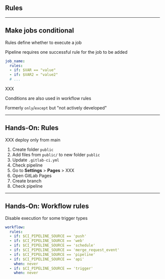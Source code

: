 <!-- .slide: id="gitlab_rules" class="vertical-center" -->

<i class="fa-duotone fa-book-section fa-8x fa-duotone-colors" style="float: right; color: grey;"></i>

## Rules

---

## Make jobs conditional

Rules [](https://docs.gitlab.com/ee/ci/yaml/#rules) define whether to execute a job

Pipeline requires one successful rule for the job to be added

```yaml
job_name:
  rules:
  - if: $VAR == "value"
  - if: $VAR2 = "value2"
  # ...
```

XXX [](https://docs.gitlab.com/ee/ci/jobs/job_control.html)

Conditions are also used in workflow rules [](https://docs.gitlab.com/ee/ci/yaml/#workflow)

Formerly `only`/`except` [](https://docs.gitlab.com/ee/ci/yaml/#only--except) but "not actively developed"

---

## Hands-On: Rules

XXX deploy only from main

1. Create folder `public`
1. Add files from `public/` to new folder `public`
1. Update `.gitlab-ci.yml`
1. Check pipeline
1. Go to **Settings** > **Pages** > XXX
1. Open GitLab Pages [](https://docs.gitlab.com/ee/user/project/pages/index.html)
1. Create branch
1. Check pipeline

---

## Hands-On: Workflow rules

Disable execution for some trigger types

```yaml
workflow:
  rules:
  - if: $CI_PIPELINE_SOURCE == 'push'
  - if: $CI_PIPELINE_SOURCE == 'web'
  - if: $CI_PIPELINE_SOURCE == 'schedule'
  - if: $CI_PIPELINE_SOURCE == 'merge_request_event'
  - if: $CI_PIPELINE_SOURCE == 'pipeline'
  - if: $CI_PIPELINE_SOURCE == 'api'
    when: never
  - if: $CI_PIPELINE_SOURCE == 'trigger'
    when: never
```
